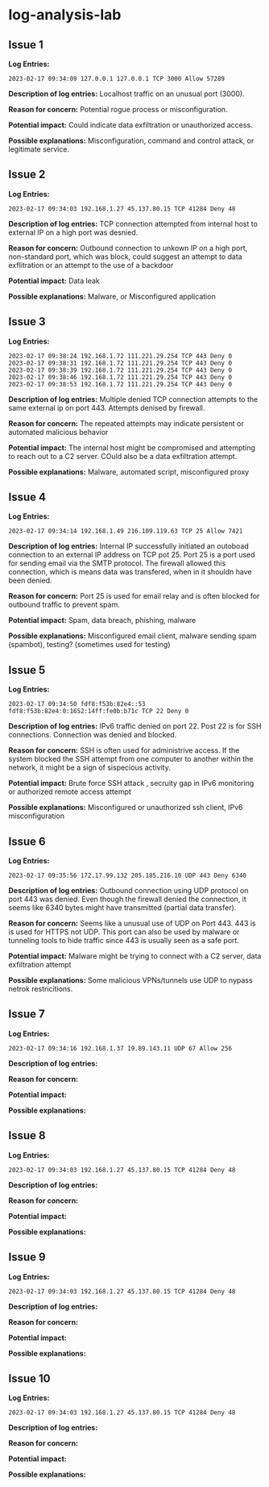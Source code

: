 # log-analysis-lab


<!--  -->

## Issue 1

**Log Entries:**

```plaintext
2023-02-17 09:34:09 127.0.0.1 127.0.0.1 TCP 3000 Allow 57289
```

**Description of log entries:** Localhost traffic on an unusual port (3000).

**Reason for concern:** Potential rogue process or misconfiguration.

**Potential impact:** Could indicate data exfiltration or unauthorized access.

**Possible explanations:** Misconfiguration, command and control attack, or legitimate service.


<!--  -->


## Issue 2

**Log Entries:**

```plaintext
2023-02-17 09:34:03 192.168.1.27 45.137.80.15 TCP 41284 Deny 48
```

**Description of log entries:** TCP connection attempted from internal host to external IP on a high port was desnied. 

**Reason for concern:** Outbound connection to unkown IP on a high port, non-standard port, which was block, could suggest an attempt to data exflitration or an attempt to the use of a backdoor 

**Potential impact:** Data leak

**Possible explanations:** Malware, or Misconfigured application


<!--  -->


## Issue 3 


**Log Entries:**

```plaintext
2023-02-17 09:38:24 192.168.1.72 111.221.29.254 TCP 443 Deny 0  
2023-02-17 09:38:31 192.168.1.72 111.221.29.254 TCP 443 Deny 0  
2023-02-17 09:38:39 192.168.1.72 111.221.29.254 TCP 443 Deny 0  
2023-02-17 09:38:46 192.168.1.72 111.221.29.254 TCP 443 Deny 0  
2023-02-17 09:38:53 192.168.1.72 111.221.29.254 TCP 443 Deny 0  
```

**Description of log entries:**  Multiple denied TCP connection attempts to the same external ip on port 443. Attempts denised by firewall. 

**Reason for concern:** The repeated attempts may indicate persistent or automated malicious behavior 

**Potential impact:** The internal host might be compromised and attempting to reach out to a C2 server. COuld also be a data exfiltration attempt. 

**Possible explanations:** Malware, automated script, misconfigured proxy 


<!--  -->


## Issue 4

**Log Entries:**

```plaintext
2023-02-17 09:34:14 192.168.1.49 216.109.119.63 TCP 25 Allow 7421
```

**Description of log entries:** Internal IP successfully initiated an outoboad connection to an external IP address on TCP pot 25. Port 25 is a port used for sending email via the SMTP protocol. The firewall allowed this connection, which is means data was transfered, when in it shouldn have been denied. 

**Reason for concern:** Port 25 is used for email relay  and is often blocked for outbound traffic to prevent spam. 

**Potential impact:** Spam, data breach, phishing, malware

**Possible explanations:** Misconfigured email client, malware sending spam (spambot), testing? (sometimes used for testing)


<!--  -->


## Issue 5

**Log Entries:**

```plaintext
2023-02-17 09:34:50 fdf8:f53b:82e4::53 fdf8:f53b:82e4:0:1652:14ff:fe0b:b71c TCP 22 Deny 0
```

**Description of log entries:** IPv6 traffic denied on port 22. Post 22 is for SSH connections. Connection was denied and blocked.

**Reason for concern:** SSH is often used for administrive access. If the system blocked the SSH attempt from one computer to another within the network, it might be a sign of sispecious activity.

**Potential impact:** Brute force SSH attack , secruity gap in IPv6 monitoring or authorized 
remote access attempt

**Possible explanations:** Misconfigured or unauthorized ssh client, IPv6 misconfiguration 


<!--  -->

## Issue 6

**Log Entries:**

```plaintext
2023-02-17 09:35:56 172.17.99.132 205.185.216.10 UDP 443 Deny 6340
```

**Description of log entries:** Outbound connection using UDP protocol on port 443 was denied. Even though the firewall denied the connection, it seems like 6340 bytes might have transmitted (partial data transfer).

**Reason for concern:** Seems like a unusual use of UDP on Port 443. 443 is is used for HTTPS not UDP. This port can also be used by malware or tunneling tools to hide traffic since 443 is usually seen as a safe port. 

**Potential impact:** Malware might be trying to connect with a C2 server, data exfiltration attempt

**Possible explanations:** Some malicious VPNs/tunnels use UDP to nypass netrok restricitions. 


<!--  -->

## Issue 7 

**Log Entries:**

```plaintext
2023-02-17 09:34:16 192.168.1.37 19.89.143.11 UDP 67 Allow 256
```

**Description of log entries:**  

**Reason for concern:** 

**Potential impact:** 

**Possible explanations:** 


<!--  -->

## Issue 8

**Log Entries:**

```plaintext
2023-02-17 09:34:03 192.168.1.27 45.137.80.15 TCP 41284 Deny 48
```

**Description of log entries:** 

**Reason for concern:** 

**Potential impact:** 

**Possible explanations:** 

<!--  -->

## Issue 9

**Log Entries:**

```plaintext
2023-02-17 09:34:03 192.168.1.27 45.137.80.15 TCP 41284 Deny 48
```

**Description of log entries:** 

**Reason for concern:** 

**Potential impact:** 

**Possible explanations:** 

<!--  -->

## Issue 10

**Log Entries:**

```plaintext
2023-02-17 09:34:03 192.168.1.27 45.137.80.15 TCP 41284 Deny 48
```

**Description of log entries:** 

**Reason for concern:** 

**Potential impact:** 

**Possible explanations:** 



